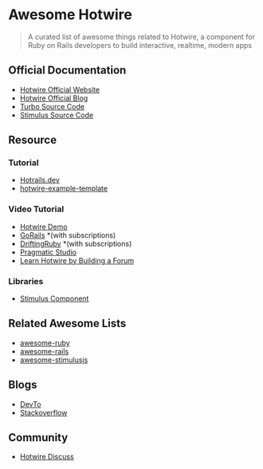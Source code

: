 # Awesome Hotwire

> A curated list of awesome things related to Hotwire, a component for Ruby on Rails developers to build interactive, realtime, modern apps


## Official Documentation

- [Hotwire Official Website](https://hotwired.dev)
- [Hotwire Official Blog](https://world.hey.com/hotwired)
- [Turbo Source Code](https://github.com/hotwired/turbo)
- [Stimulus Source Code](https://github.com/hotwired/stimulus)


## Resource

### Tutorial
- [Hotrails.dev](https://www.hotrails.dev/)
- [hotwire-example-template](https://github.com/thoughtbot/hotwire-example-template)

### Video Tutorial
- [Hotwire Demo](https://www.youtube.com/watch?v=eKY-QES1XQQ)
- [GoRails](https://gorails.com/series/hotwire-rails) *(with subscriptions)
- [DriftingRuby](https://www.driftingruby.com/episodes?query%5Bname%5D=&tag=hotwire) *(with subscriptions)
- [Pragmatic Studio](https://pragmaticstudio.com/courses/hotwire-rails)
- [Learn Hotwire by Building a Forum](https://store.afomera.dev/learn-hotwire)


### Libraries
- [Stimulus Component](https://stimulus-components.netlify.app/)

## Related Awesome Lists
- [awesome-ruby](https://github.com/markets/awesome-ruby)
- [awesome-rails](https://github.com/gramantin/awesome-rails)
- [awesome-stimulusjs](https://github.com/skatkov/awesome-stimulusjs)

## Blogs
- [DevTo](https://dev.to/t/hotwire)
- [Stackoverflow](https://stackoverflow.com/questions/tagged/hotwire-rails)

## Community
- [Hotwire Discuss](https://discuss.hotwired.dev)

